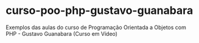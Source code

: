 # curso-poo-php-gustavo-guanabara
Exemplos das aulas do curso de Programação Orientada a Objetos com PHP - Gustavo Guanabara (Curso em Vídeo)
